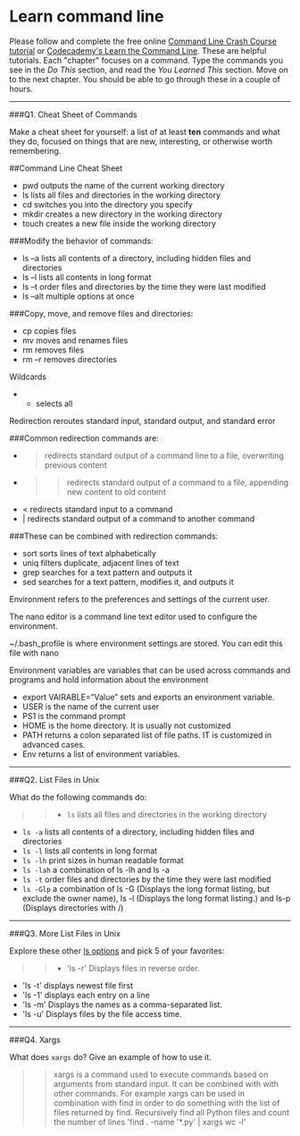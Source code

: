 # Learn command line

Please follow and complete the free online [Command Line Crash Course
tutorial](https://web.archive.org/web/20160708171659/http://cli.learncodethehardway.org/book/) or [Codecademy's Learn the Command Line](https://www.codecademy.com/learn/learn-the-command-line). These are helpful tutorials. Each "chapter" focuses on a command. Type the commands you see in the _Do This_ section, and read the _You Learned This_ section. Move on to the next chapter. You should be able to go through these in a couple of hours.

---

###Q1.  Cheat Sheet of Commands  

Make a cheat sheet for yourself: a list of at least **ten** commands and what they do, focused on things that are new, interesting, or otherwise worth remembering.

> > 

##Command Line Cheat Sheet

* pwd outputs the name of the current working directory
* ls lists all files and directories in the working directory
* cd switches you into the directory you specify
* mkdir creates a new directory in the working directory
* touch creates a new file inside the working directory

###Modify the behavior of commands:
* ls –a lists all contents of a directory, including hidden files and directories
* ls –l lists all contents in long format
* ls –t order files and directories by the time they were last modified
* ls –alt multiple options at once 

###Copy, move, and remove files and directories:
* cp copies files
* mv moves and renames files
* rm removes files
* rm –r removes directories

Wildcards
- * selects all

Redirection reroutes standard input, standard output, and standard error

###Common redirection commands are:
- > redirects standard output of a command line to a file, overwriting previous content
- >> redirects standard output of a command to a file, appending new content to old content
- < redirects standard input to a command
- | redirects standard output of a command to another command

###These can be combined with redirection commands:
- sort sorts lines of text alphabetically
- uniq filters duplicate, adjacent lines of text
- grep searches for a text pattern and outputs it
- sed  searches for a text pattern, modifies it, and outputs it

Environment refers to the preferences and settings of the current user.

The nano editor is a command line text editor used to configure the environment.

~/.bash_profile is where environment settings are stored. You can edit this file with nano

Environment variables are variables that can be used across commands and programs and 
hold information about the environment 
- export VAIRABLE=”Value” sets and exports an environment variable.
- USER is the name of the current user
- PS1 is the command prompt
- HOME is the home directory. It is usually not customized
- PATH  returns a colon separated list of file paths. IT is customized in advanced cases.
- Env returns a list of environment variables. 


---

###Q2.  List Files in Unix   

What do the following commands do:  
> > - `ls`  lists all files and directories in the working directory
- `ls -a`  lists all contents of a directory, including hidden files and directories
- `ls -l`  lists all contents in long format
- `ls -lh`  print sizes in human readable format
- `ls -lah`  a combination of ls -lh and ls -a
- `ls -t`  order files and directories by the time they were last modified
- `ls -Glp`  a combination of ls -G (Displays the long format listing, but exclude the owner name), ls -l (Displays the long format listing.) and ls-p (Displays directories with /)


---

###Q3.  More List Files in Unix  

Explore these other [ls options](http://www.techonthenet.com/unix/basic/ls.php) and pick 5 of your favorites:

> > - 'ls -r' Displays files in reverse order.
- 'ls -t' displays newest file first
- 'ls -1' displays each entry on a line
- 'ls -m' Displays the names as a comma-separated list.
- 'ls -u' Displays files by the file access time.

---

###Q4.  Xargs   

What does `xargs` do? Give an example of how to use it.

> > xargs is a command used to execute commands based on arguments from standard input. It can be combined with with other commands. For example xargs can be used in combination with find in order to do something with the list of files returned by find. Recursively find all Python files and count the number of lines
'find . -name '*.py' | xargs wc -l'

 

